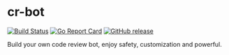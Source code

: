 # cr-bot 

[![Build Status](https://github.com/qiniu/cr-bot/actions/workflows/go.yml/badge.svg)](https://github.com/qiniu/cr-bot/actions/workflows/go.yml)
[![Go Report Card](https://goreportcard.com/badge/github.com/qiniu/cr-bot)](https://goreportcard.com/report/github.com/qiniu/cr-bot)
[![GitHub release](https://img.shields.io/github/v/tag/qiniu/cr-bot.svg?label=release)](https://github.com/qiniu/cr-bot/releases)

Build your own code review bot, enjoy safety, customization and powerful.